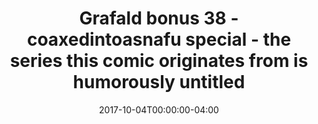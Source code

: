 ---
title: "Grafald bonus 38 - coaxedintoasnafu special - the series this comic originates from is humorously untitled"
type: "image"
date: 2017-10-04T00:00:00-04:00
draft: false
categories: ["Projects"]
image_path: "../img/2017/bonus_38.png"
alt_text: ""
---